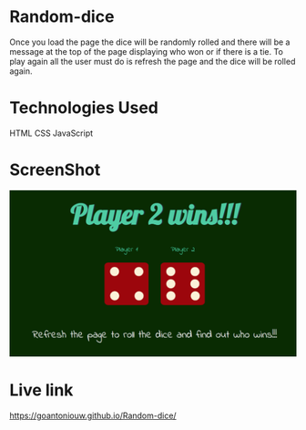 # Random-dice
Once you load the page the dice will be randomly rolled and there will be a message at the top of the page displaying who won or if there is a tie. 
To play again all the user must do is refresh the page and the dice will be rolled again. 

# Technologies Used
HTML
CSS
JavaScript
# ScreenShot

![This is a screenshot of my app.](images/samplePic.png)

# Live link
https://goantoniouw.github.io/Random-dice/
